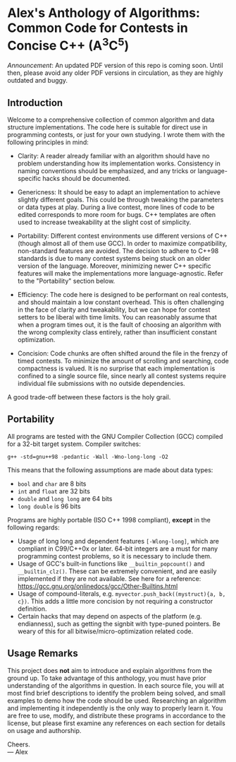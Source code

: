 Alex's Anthology of Algorithms: Common Code for Contests in Concise C++ (A<sup>3</sup>C<sup>5</sup>)
==================

*Announcement*: An updated PDF version of this repo is coming soon. Until then, please avoid any older PDF versions in circulation, as they are highly outdated and buggy.

## Introduction

Welcome to a comprehensive collection of common algorithm and data structure implementations. The code here is suitable for direct use in programming contests, or just for your own studying. I wrote them with the following principles in mind:

* Clarity: A reader already familiar with an algorithm should have no problem understanding how its implementation works. Consistency in naming conventions should be emphasized, and any tricks or language-specific hacks should be documented.

* Genericness: It should be easy to adapt an implementation to achieve slightly different goals. This could be through tweaking the parameters or data types at play. During a live contest, more lines of code to be edited corresponds to more room for bugs. C++ templates are often used to increase tweakability at the slight cost of simplicity.

* Portability: Different contest environments use different versions of C++ (though almost all of them use GCC). In order to maximize compatibility, non-standard features are avoided. The decision to adhere to C++98 standards is due to many contest systems being stuck on an older version of the language. Moreover, minimizing newer C++ specific features will make the implementations more language-agnostic. Refer to the "Portability" section below.

* Efficiency: The code here is designed to be performant on real contests, and should maintain a low constant overhead. This is often challenging in the face of clarity and tweakability, but we can hope for contest setters to be liberal with time limits. You can reasonably assume that when a program times out, it is the fault of choosing an algorithm with the wrong complexity class entirely, rather than insufficient constant optimization.

* Concision: Code chunks are often shifted around the file in the frenzy of timed contests. To minimize the amount of scrolling and searching, code compactness is valued. It is no surprise that each implementation is confined to a single source file, since nearly all contest systems require individual file submissions with no outside dependencies.

A good trade-off between these factors is the holy grail.

## Portability

All programs are tested with the GNU Compiler Collection (GCC) compiled for a 32-bit target system. Compiler switches:

```
g++ -std=gnu++98 -pedantic -Wall -Wno-long-long -O2
```

This means that the following assumptions are made about data types:
* `bool` and `char` are 8 bits
* `int` and `float` are 32 bits
* `double` and `long long` are 64 bits
* `long double` is 96 bits

Programs are highly portable (ISO C++ 1998 compliant), __except__ in the following regards:
* Usage of long long and dependent features `[-Wlong-long]`, which are compliant in C99/C++0x or later. 64-bit integers are a must for many programming contest problems, so it is necessary to include them.
* Usage of GCC's built-in functions like `__builtin_popcount()` and `__builtin_clz()`. These can be extremely convenient, and are easily implemented if they are not available. See here for a reference: https://gcc.gnu.org/onlinedocs/gcc/Other-Builtins.html
* Usage of compound-literals, e.g. `myvector.push_back((mystruct){a, b, c})`. This adds a little more concision by not requiring a constructor definition.
* Certain hacks that may depend on aspects of the platform (e.g. endianness), such as getting the signbit with type-puned pointers. Be weary of this for all bitwise/micro-optimization related code.

## Usage Remarks

This project does __not__ aim to introduce and explain algorithms from the ground up. To take advantage of this anthology, you must have prior understanding of the algorithms in question. In each source file, you will at most find brief descriptions to identify the problem being solved, and small examples to demo how the code should be used. Researching an algorithm and implementing it independently is the only way to properly learn it. You are free to use, modify, and distribute these programs in accordance to the license, but please first examine any references on each section for details on usage and authorship.

Cheers.<br>
— Alex

